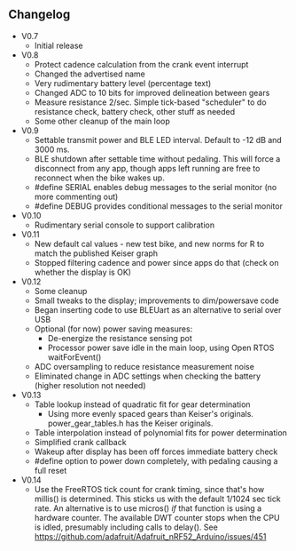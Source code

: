## Changelog
- V0.7
  - Initial release
- V0.8
  - Protect cadence calculation from the crank event interrupt
  - Changed the advertised name
  - Very rudimentary battery level (percentage text)
  - Changed ADC to 10 bits for improved delineation between gears
  - Measure resistance 2/sec. Simple tick-based "scheduler" to do resistance check, battery check, other stuff as needed
  - Some other cleanup of the main loop
- V0.9
  - Settable transmit power and BLE LED interval. Default to -12 dB and 3000 ms.
  - BLE shutdown after settable time without pedaling. This will force a disconnect from any app, though apps left running are free to reconnect when the bike wakes up.
  - #define SERIAL enables debug messages to the serial monitor (no more commenting out)
  - #define DEBUG provides conditional messages to the serial monitor
- V0.10
  - Rudimentary serial console to support calibration
- V0.11
  - New default cal values - new test bike, and new norms for R to match the published Keiser graph
  - Stopped filtering cadence and power since apps do that (check on whether the display is OK)
- V0.12
  - Some cleanup
  - Small tweaks to the display; improvements to dim/powersave code
  - Began inserting code to use BLEUart as an alternative to serial over USB
  - Optional (for now) power saving measures:
    - De-energize the resistance sensing pot
    - Processor power save idle in the main loop, using Open RTOS waitForEvent()
  - ADC oversampling to reduce resistance measurement noise
  - Eliminated change in ADC settings when checking the battery (higher resolution not needed)
- V0.13
  - Table lookup instead of quadratic fit for gear determination
    - Using more evenly spaced gears than Keiser's originals. power_gear_tables.h has the Keiser originals.
  - Table interpolation instead of polynomial fits for power determination
  - Simplified crank callback
  - Wakeup after display has been off forces immediate battery check
  - #define option to power down completely, with pedaling causing a full reset
- V0.14
  - Use the FreeRTOS tick count for crank timing, since that's how millis() is determined. This sticks us with the default 1/1024 sec tick rate. An alternative is to use micros() *if* that function is using a hardware counter. The available DWT counter stops when the CPU is idled, presumably including calls to delay(). See https://github.com/adafruit/Adafruit_nRF52_Arduino/issues/451
